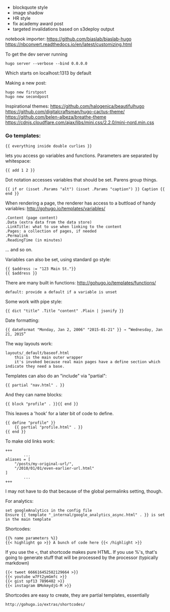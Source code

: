 - blockquote style
- image shadow
- HR style
- fix academy award post
- targeted invalidations based on s3deploy output

notebook importer:
	https://github.com/biaslab/biaslab-hugo
	https://nbconvert.readthedocs.io/en/latest/customizing.html

To get the dev server running

	hugo server --verbose --bind 0.0.0.0

Which starts on localhost:1313 by default

Making a new post:

	hugo new firstpost
	hugo new secondpost

Inspirational themes:
https://github.com/halogenica/beautifulhugo
https://github.com/digitalcraftsman/hugo-cactus-theme/
https://github.com/belen-albeza/breathe-theme
https://cdnjs.cloudflare.com/ajax/libs/mini.css/2.2.0/mini-nord.min.css

### Go templates:

	{{ everything inside double curlies }}

lets you access go variables and functions.
Parameters are separated by whitespace:

	{{ add 1 2 }}

Dot notation accesses variables that should be set.
Parens group things.

	{{ if or (isset .Params "alt") (isset .Params "caption") }} Caption {{ end }}

When rendering a page, the renderer has access to a buttload of handy variables:
http://gohugo.io/templates/variables/

	.Content (page content)
	.Data (extra data from the data store)
	.LinkTitle: what to use when linking to the content
	.Pages: a collection of pages, if needed
	.Permalink
	.ReadingTime (in minutes)

... and so on.

Variables can also be set, using standard go style:

	{{ $address := "123 Main St."}}
	{{ $address }}

There are many built in functions: http://gohugo.io/templates/functions/

	default: provide a default if a variable is unset

Some work with pipe style: 

	{{ dict "title" .Title "content" .Plain | jsonify }}

Date formatting: 

	{{ dateFormat "Monday, Jan 2, 2006" "2015-01-21" }} → “Wednesday, Jan 21, 2015”



The way layouts work:

	layouts/_default/baseof.html
		this is the main outer wrapper
		it's invoked because real main pages have a define section which indicate they need a base.

Templates can also do an "include" via "partial":

	{{ partial "nav.html" . }}

And they can name blocks:

	{{ block "profile" . }}{{ end }}

This leaves a 'hook' for a later bit of code to define.

	{{ define "profile" }}
		{{ partial "profile.html" . }}
	{{ end }}

To make old links work:

	+++
			...
	aliases = [
		"/posts/my-original-url/",
		"/2010/01/01/even-earlier-url.html"
	]
			...
	+++

I may not have to do that because of the global permalinks setting, though.

For analytics:

	set googleAnalytics in the config file
	Ensure {{ template "_internal/google_analytics_async.html" . }} is set in the main template


Shortcodes:

	{{% name parameters %}}
	{{< highlight go >}} A bunch of code here {{< /highlight >}}

If you use the `<`, that shortcode makes pure HTML.
If you use %'s, that's going to generate stuff that will be processed by the processor (typically markdown)

	{{< tweet 666616452582129664 >}}
	{{< youtube w7Ft2ymGmfc >}}
	{{< gist spf13 7896402 >}}
	{{< instagram BMokmydjG-M >}}

Shortcodes are easy to create, they are partial templates, essentially

	http://gohugo.io/extras/shortcodes/
